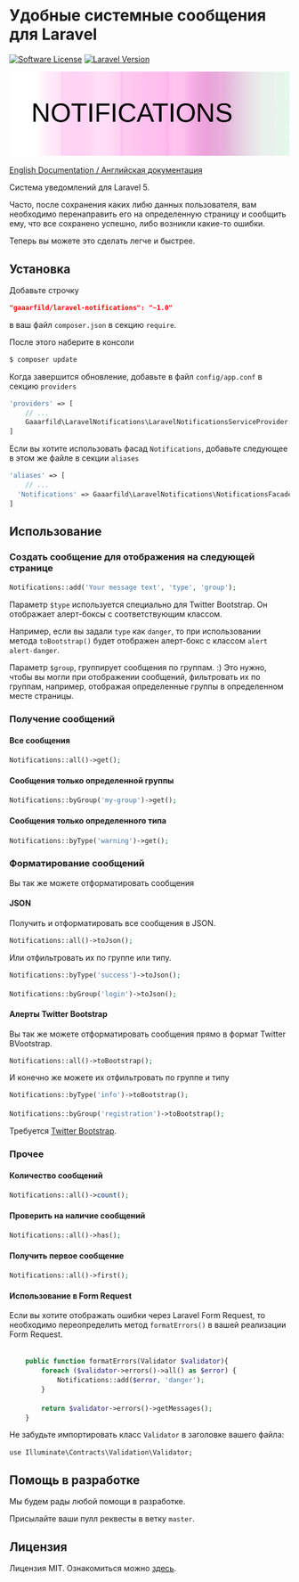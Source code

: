 # Удобные системные сообщения для Laravel

[![Software License](https://img.shields.io/badge/license-MIT-brightgreen.svg?style=flat-square)](LICENSE.md)
[![Laravel Version](https://img.shields.io/badge/laravel-5-orange.svg?style=flat-square)](http://laravel.com)

![Laravel Notifications](notifications.png)

[English Documentation / Английская документация](https://github.com/gaaarfild/laravel-notifications/blob/master/README.md)

Система уведомлений для Laravel 5.

Часто, после сохранения каких либю данных пользователя, вам необходимо перенаправить его на определенную страницу и сообщить ему, что все сохранено успешно, либо возникли какие-то ошибки.

Теперь вы можете это сделать легче и быстрее.

## Установка

Добавьте строчку

``` JSON
"gaaarfild/laravel-notifications": "~1.0"
```

в ваш файл `composer.json` в секцию `require`.

После этого наберите в консоли

``` BASH
$ composer update
```

Когда завершится обновление, добавьте в файл `config/app.conf` в секцию `providers`

``` PHP
'providers' => [
    // ...
    Gaaarfild\LaravelNotifications\LaravelNotificationsServiceProvider::class,
]
```

Если вы хотите использовать фасад `Notifications`, добавьте следующее в этом же файле в секции `aliases`

``` PHP
'aliases' => [
    // ...
  'Notifications' => Gaaarfild\LaravelNotifications\NotificationsFacade::class,
]
```

## Использование

### Создать сообщение для отображения на следующей странице

``` php
Notifications::add('Your message text', 'type', 'group');
```

Параметр `$type` используется специально для Twitter Bootstrap. Он отображает алерт-боксы с соответствующим классом.

Например, если вы задали `type` как `danger`, то при использовании метода `toBootstrap()` будет отображен алерт-бокс с классом `alert alert-danger`.

Параметр `$group`, группирует сообщения по группам. :) Это нужно, чтобы вы могли при отображении сообщений, фильтровать их по группам, например, отображая определенные группы в определенном месте страницы.

### Получение сообщений

#### Все сообщения

``` PHP
Notifications::all()->get();
```

#### Сообщения только определенной группы

``` PHP
Notifications::byGroup('my-group')->get();
```

#### Сообщения только определенного типа

``` PHP
Notifications::byType('warning')->get();
```

### Форматирование сообщений

Вы так же можете отформатировать сообщения

#### JSON

Получить и отформатировать все сообщения в JSON.

``` PHP
Notifications::all()->toJson();
```

Или отфильтровать их по группе или типу.

``` PHP
Notifications::byType('success')->toJson();

Notifications::byGroup('login')->toJson();
```


#### Алерты Twitter Bootstrap

Вы так же можете отформатировать сообщения прямо в формат Twitter BVootstrap.

``` PHP
Notifications::all()->toBootstrap();
```

И конечно же можете их отфильтровать по группе и типу

``` PHP
Notifications::byType('info')->toBootstrap();

Notifications::byGroup('registration')->toBootstrap();
```

Требуется [Twitter Bootstrap](http://getbootstrap.com).

### Прочее

#### Количество сообщений

``` PHP
Notifications::all()->count();
```

#### Проверить на наличие сообщений

``` PHP
Notifications::all()->has();
```

#### Получить первое сообщение

``` PHP
Notifications::all()->first();
```

#### Использование в Form Request

Если вы хотите отображать ошибки через Laravel Form Request, то необходимо переопределить метод `formatErrors()` в вашей реализации Form Request.

``` PHP

    public function formatErrors(Validator $validator){
        foreach ($validator->errors()->all() as $error) {
            Notifications::add($error, 'danger');
        }

        return $validator->errors()->getMessages();
    }

```

Не забудьте импортировать класс `Validator` в заголовке вашего файла:

`use Illuminate\Contracts\Validation\Validator;`

## Помощь в разработке

Мы будем рады любой помощи в разработке.

Присылайте ваши пулл реквесты в ветку `master`.

## Лицензия

Лицензия MIT. Ознакомиться можно [здесь](https://github.com/gaaarfild/laravel-notifications/blob/master/LICENSE).

